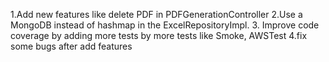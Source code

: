 1.Add new features like delete PDF in PDFGenerationController
2.Use a MongoDB instead of hashmap in the ExcelRepositoryImpl.
3. Improve code coverage by adding more tests by more tests like Smoke, AWSTest
4.fix some bugs after add features

